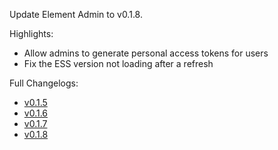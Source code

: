 Update Element Admin to v0.1.8.

Highlights:
* Allow admins to generate personal access tokens for users
* Fix the ESS version not loading after a refresh

Full Changelogs:
* [v0.1.5](https://github.com/element-hq/element-admin/releases/tag/v0.1.5)
* [v0.1.6](https://github.com/element-hq/element-admin/releases/tag/v0.1.6)
* [v0.1.7](https://github.com/element-hq/element-admin/releases/tag/v0.1.7)
* [v0.1.8](https://github.com/element-hq/element-admin/releases/tag/v0.1.8)
